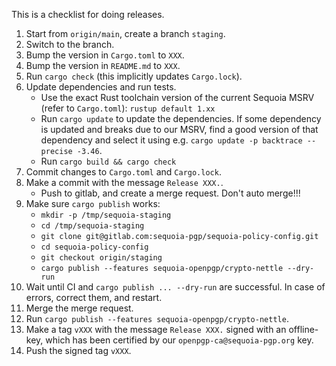 This is a checklist for doing releases.

  1. Start from `origin/main`, create a branch `staging`.
  1. Switch to the branch.
  1. Bump the version in `Cargo.toml` to `XXX`.
  1. Bump the version in `README.md` to `XXX`.
  1. Run `cargo check` (this implicitly updates `Cargo.lock`).
  1. Update dependencies and run tests.
     - Use the exact Rust toolchain version of the current Sequoia
       MSRV (refer to `Cargo.toml`): `rustup default 1.xx`
     - Run `cargo update` to update the dependencies. If some
       dependency is updated and breaks due to our MSRV, find a good
       version of that dependency and select it using e.g. `cargo
       update -p backtrace --precise -3.46`.
     - Run `cargo build && cargo check`
  1. Commit changes to `Cargo.toml` and `Cargo.lock`.
  1. Make a commit with the message `Release XXX.`.
     - Push to gitlab, and create a merge request.  Don't auto merge!!!
  1. Make sure `cargo publish` works:
     - `mkdir -p /tmp/sequoia-staging`
     - `cd /tmp/sequoia-staging`
     - `git clone git@gitlab.com:sequoia-pgp/sequoia-policy-config.git`
     - `cd sequoia-policy-config`
     - `git checkout origin/staging`
     - `cargo publish --features sequoia-openpgp/crypto-nettle --dry-run`
  1. Wait until CI and `cargo publish ... --dry-run` are
     successful. In case of errors, correct them, and restart.
  1. Merge the merge request.
  1. Run `cargo publish --features sequoia-openpgp/crypto-nettle`.
  1. Make a tag `vXXX` with the message `Release XXX.` signed with an
     offline-key, which has been certified by our
     `openpgp-ca@sequoia-pgp.org` key.
  1. Push the signed tag `vXXX`.

